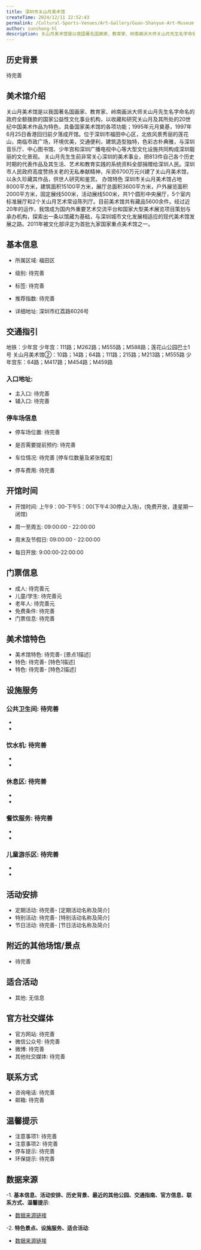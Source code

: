 ```yaml
---
title: 深圳市关山月美术馆
createTime: 2024/12/11 22:52:43
permalink: /Cultural-Sports-Venues/Art-Gallery/Guan-Shanyue-Art-Museum,-Shenzhen/
author: sunshang-hl
description: 关山月美术馆是以我国著名国画家、教育家、岭南画派大师关山月先生名字命名的政府全额拨款的国家公益性文化事业机构，以收藏和研究关山月及其所处的20世纪中国美术作品为
---
```


<ImageCard
image="https://www.szartm.com/open/images/gkbg.png"
title= "深圳市关山月美术馆"
description= "关山月美术馆是以我国著名国画家、教育家、岭南画派大师关山月先生名字命名的政府全额拨款的国家公益性文化事业机构，以收藏和研究关山月及其所处的20世纪中国美术作品为"
date="2024/12/11"
href="/"
author="sunshang-hl"
/>

## 历史背景

 待完善

## 美术馆介绍

 关山月美术馆是以我国著名国画家、教育家、岭南画派大师关山月先生名字命名的政府全额拨款的国家公益性文化事业机构，以收藏和研究关山月及其所处的20世纪中国美术作品为特色，具备国家美术馆的各项功能；1995年元月奠基，1997年6月25日香港回归前夕落成开馆。位于深圳市福田中心区，北依风景秀丽的莲花山，南临市政广场，环境优美，交通便利，建筑造型独特，色彩古朴典雅，与深圳音乐厅、中心图书馆、少年宫和深圳广播电视中心等大型文化设施共同构成深圳靓丽的文化景观。
关山月先生生前非常关心深圳的美术事业，把813件自己各个历史时期的代表作品及其生活、艺术和教育实践的系统资料全部捐赠给深圳人民。深圳市人民政府高度赞扬关老的无私奉献精神，斥资6700万元兴建了关山月美术馆，以永久珍藏其作品，供世人研究和鉴赏。
办馆特色
深圳市关山月美术馆占地8000平方米，建筑面积15100平方米，展厅总面积3600平方米，户外展览面积2000平方米，固定展线500米，活动展线500米，共1个圆形中央展厅，5个室内标准展厅和2个关山月艺术常设陈列厅。目前美术馆共有藏品5600余件。经过近20年的运作，我馆成为国内外重要艺术交流平台和国家大型美术展览项目策划与承办机构，探索出一条以馆藏为基础，与深圳城市文化发展相适应的现代美术馆发展之路。2011年被文化部评定为首批九家国家重点美术馆之一。

## 基本信息
- 所属区域: 福田区

- 级别: 待完善

- 标签: 待完善

- 推荐指数: 待完善

- 详细地址: 深圳市红荔路6026号

## 交通指引

 地铁：少年宫
少年宫：111路；M262路；M555路；M588路；莲花山公园巴士1号
关山月美术馆②：10路；14路；64路；111路；215路；M213路；M555路
少年宫东：64路；M417路；M454路；M459路
### 入口地址:
- 主入口: 待完善
- 辅入口: 待完善
### 停车场信息
- 停车场位置: 待完善

- 是否需要提前预约: 待完善

- 车位情况: 待完善 [停车位数量及紧张程度]

- 停车费用: 待完善

## 开馆时间
- 开馆时间: 上午9：00-下午5：00(下午4:30停止入场)，(免费开放，逢星期一闭馆)

- 周一至周五: 09:00:00 - 22:00:00
- 周末及节假日: 09:00:00 - 22:00:00
- 每日开放: 9:00:00-22:00:00

## 门票信息
- 成人: 待完善元
- 儿童/学生: 待完善元
- 老年人: 待完善元
- 免费条件: 待完善
- 门票信息: 待完善
## 美术馆特色
- 美术馆特色: 待完善- [景点1描述]
- 特色: 待完善- [特色1描述]
- 特色: 待完善- [特色2描述]
## 设施服务
### 公共卫生间: 待完善
- 
- 
### 饮水机: 待完善
- 
- 
### 休息区: 待完善
- 
- 
### 餐饮服务: 待完善
- 
- 
### 儿童游乐区: 待完善
- 
- 
## 活动安排
- 定期活动: 待完善- [定期活动名称及简介]
- 特别活动: 待完善- [特别活动名称及简介]
- 节日活动: 待完善- [节日活动名称及简介]
## 附近的其他场馆/景点
- 待完善

## 适合活动
- 其他: 无信息

## 官方社交媒体
- 官方网站: 待完善
- 微信公众号: 待完善
- 微博: 待完善
- 其他社交媒体: 待完善

## 联系方式
- 咨询电话: 待完善
- 邮箱: 待完善

## 温馨提示
- 注意事项1: 待完善
- 注意事项2: 待完善
- 停车提示: 待完善
- 环保提示: 待完善

## 数据来源
-1. **基本信息、活动安排、历史背景、最近的其他公园、交通指南、官方信息、联系方式、温馨提示**:
- [数据来源链接](http://www.sz.gov.cn/szzt2010/szwtt/wtcg/whcg/content/post_11127115.html)

-2. **特色景点、设施服务、适合活动**:
- [数据来源链接](http://www.sz.gov.cn/szzt2010/szwtt/wtcg/whcg/content/post_11127115.html)

